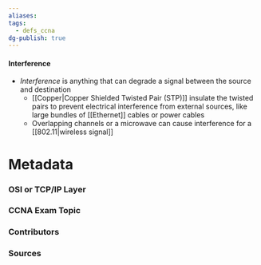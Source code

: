 ```yaml
---
aliases: 
tags:
  - defs_ccna
dg-publish: true
---
```

#### Interference
- *Interference* is anything that can degrade a signal between the source and destination
	- [[Copper|Copper Shielded Twisted Pair (STP)]] insulate the twisted pairs to prevent electrical interference from external sources, like large bundles of [[Ethernet]] cables or power cables
	- Overlapping channels or a microwave can cause interference for a [[802.11|wireless signal]] 




# Metadata
### OSI or TCP/IP Layer

### CCNA Exam Topic

### Contributors

### Sources

